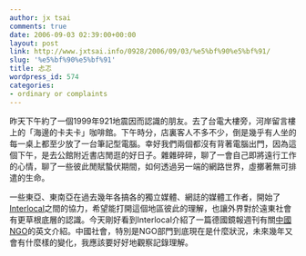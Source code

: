 ```yaml
---
author: jx tsai
comments: true
date: 2006-09-03 02:39:00+00:00
layout: post
link: http://www.jxtsai.info/0928/2006/09/03/%e5%bf%90%e5%bf%91/
slug: '%e5%bf%90%e5%bf%91'
title: 忐忑
wordpress_id: 574
categories:
- ordinary or complaints
---
```


昨天下午約了一個1999年921地震因而認識的朋友。去了台電大樓旁，河岸留言樓上的「海邊的卡夫卡」咖啡館。下午時分，店裏客人不多不少，倒是幾乎有人坐的每一桌上都至少放了一台筆記型電腦。幸好我們兩個都沒有背著電腦出門，因為這個下午，是去公館附近書店閒逛的好日子。雜雜碎碎，聊了一會自己即將遠行工作的心情，聊了一些彼此閒賦蟄伏期間，如何透過另一端的網路世界，虛擲著無可排遣的生命。  
  
一些東亞、東南亞在過去幾年各搞各的獨立媒體、網誌的媒體工作者，開始了[Interlocal](http://www.interlocals.net/)之間的協力，希望能打開這個地區彼此的理解，也讓外界對於遠東社會有更草根底層的認識。今天剛好看到Interlocal介紹了一篇德國鏡報週刊有關[中國NGO](http://service.spiegel.de/cache/international/spiegel/0,1518,435188,00.html)的英文介紹。中國社會，特別是NGO部門到底現在是什麼狀況，未來幾年又會有什麼樣的變化，我應該要好好地觀察記錄理解。
